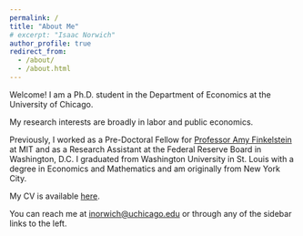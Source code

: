 ```yaml
---
permalink: /
title: "About Me"
# excerpt: "Isaac Norwich"
author_profile: true
redirect_from: 
  - /about/
  - /about.html
---
```


Welcome! I am a Ph.D. student in the Department of Economics at the University of Chicago. 

My research interests are broadly in labor and public economics.

Previously, I worked as a Pre-Doctoral Fellow for [Professor Amy Finkelstein](https://economics.mit.edu/people/faculty/amy-finkelstein) at MIT and as a Research Assistant at the Federal Reserve Board in Washington, D.C. I graduated from Washington University in St. Louis with a degree in Economics and Mathematics and am originally from New York City.

My CV is available [here](/files/pdf/Norwich_CV_07-2023.pdf).

You can reach me at [inorwich@uchicago.edu](inorwich@uchicago.edu) or through any of the sidebar links to the left.
